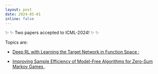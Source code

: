 ```yaml
---
layout: post
date: 2024-05-01 
inline: false
---
```



:sparkles:  :sparkles: Two papers accepted to ICML-2024! :sparkles:  :sparkles:

Topics are: 

 * <a href="https://openreview.net/pdf?id=jP1zeEqHli" target="blank">Deep RL with Learning the Target Network in Function Space </a>;

 * <a href="https://arxiv.org/abs/2308.08858" target="blank">Improving Sample Efficiency of Model-Free Algorithms for Zero-Sum Markov Games </a>.

 